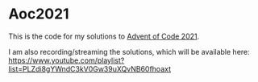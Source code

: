 # Aoc2021

This is the code for my solutions to [Advent of Code 2021](https://adventofcode.com/2021). 

I am also recording/streaming the solutions, which will be available here: https://www.youtube.com/playlist?list=PLZdi8gYWndC3kV0Gw39uXQvNB60fhoaxt

